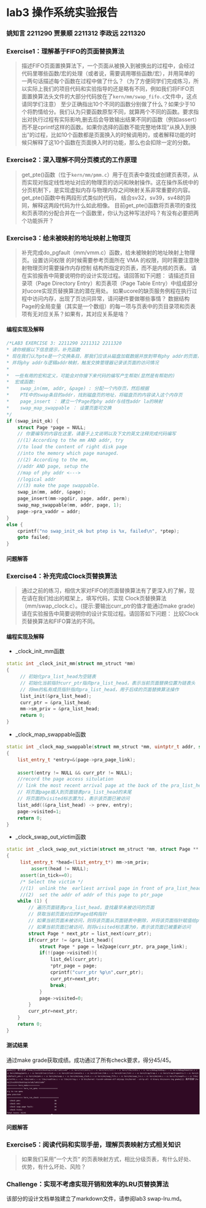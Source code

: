 # lab3 操作系统实验报告

### 姚知言 2211290 贾景顺 2211312 李政远 2211320

### Exercise1：理解基于FIFO的页面替换算法

>描述FIFO页面置换算法下，一个页面从被换入到被换出的过程中，会经过代码里哪些函数/宏的处理（或者说，需要调用哪些函数/宏），并用简单的一两句话描述每个函数在过程中做了什么？（为了方便同学们完成练习，所以实际上我们的项目代码和实验指导的还是略有不同，例如我们将FIFO页面置换算法头文件的大部分代码放在了`kern/mm/swap_fifo.c`文件中，这点请同学们注意）
至少正确指出10个不同的函数分别做了什么？如果少于10个将酌情给分。我们认为只要函数原型不同，就算两个不同的函数。要求指出对执行过程有实际影响,删去后会导致输出结果不同的函数（例如assert）而不是cprintf这样的函数。如果你选择的函数不能完整地体现“从换入到换出”的过程，比如10个函数都是页面换入的时候调用的，或者解释功能的时候只解释了这10个函数在页面换入时的功能，那么也会扣除一定的分数。

### Exercise2：深入理解不同分页模式的工作原理

>get_pte()函数（位于`kern/mm/pmm.c`）用于在页表中查找或创建页表项，从而实现对指定线性地址对应的物理页的访问和映射操作。这在操作系统中的分页机制下，是实现虚拟内存与物理内存之间映射关系非常重要的内容。
get_pte()函数中有两段形式类似的代码， 结合sv32，sv39，sv48的异同，解释这两段代码为什么如此相像。
目前get_pte()函数将页表项的查找和页表项的分配合并在一个函数里，你认为这种写法好吗？有没有必要把两个功能拆开？

### Exercise3：给未被映射的地址映射上物理页

>补充完成do_pgfault（mm/vmm.c）函数，给未被映射的地址映射上物理页。设置访问权限 的时候需要参考页面所在 VMA 的权限，同时需要注意映射物理页时需要操作内存控制 结构所指定的页表，而不是内核的页表。
请在实验报告中简要说明你的设计实现过程。请回答如下问题：
请描述页目录项（Page Directory Entry）和页表项（Page Table Entry）中组成部分对ucore实现页替换算法的潜在用处。
如果ucore的缺页服务例程在执行过程中访问内存，出现了页访问异常，请问硬件要做哪些事情？
数据结构Page的全局变量（其实是一个数组）的每一项与页表中的页目录项和页表项有无对应关系？如果有，其对应关系是啥？

#### 编程实现及解释
```cpp {.line-numbers}
/*LAB3 EXERCISE 3: 2211290 2211312 2211320
* 请你根据以下信息提示，补充函数
* 现在我们认为pte是一个交换条目，那我们应该从磁盘加载数据并放到带有phy addr的页面，
* 并将phy addr与逻辑addr映射，触发交换管理器记录该页面的访问情况
*
*  一些有用的宏和定义，可能会对你接下来代码的编写产生帮助(显然是有帮助的)
*  宏或函数:
*    swap_in(mm, addr, &page) : 分配一个内存页，然后根据
*    PTE中的swap条目的addr，找到磁盘页的地址，将磁盘页的内容读入这个内存页
*    page_insert ： 建立一个Page的phy addr与线性addr la的映射
*    swap_map_swappable ： 设置页面可交换
*/
if (swap_init_ok) {
    struct Page *page = NULL;
    // 你要编写的内容在这里，请基于上文说明以及下文的英文注释完成代码编写
    //(1）According to the mm AND addr, try
    //to load the content of right disk page
    //into the memory which page managed.
    //(2) According to the mm,
    //addr AND page, setup the
    //map of phy addr <--->
    //logical addr
    //(3) make the page swappable.
    swap_in(mm, addr, &page);
    page_insert(mm->pgdir, page, addr, perm);
    swap_map_swappable(mm, addr, page, 1);
    page->pra_vaddr = addr;
} 
else {
    cprintf("no swap_init_ok but ptep is %x, failed\n", *ptep);
    goto failed;
}
```

#### 问题解答

### Exercise4：补充完成Clock页替换算法

>通过之前的练习，相信大家对FIFO的页面替换算法有了更深入的了解，现在请在我们给出的框架上，填写代码，实现 Clock页替换算法（mm/swap_clock.c）。(提示:要输出curr_ptr的值才能通过make grade)
请在实验报告中简要说明你的设计实现过程。请回答如下问题：
比较Clock页替换算法和FIFO算法的不同。

#### 编程实现及解释

- _clock_init_mm函数 
```cpp {.line-numbers}
static int _clock_init_mm(struct mm_struct *mm)
{    
     // 初始化pra_list_head为空链表
     // 初始化当前指针curr_ptr指向pra_list_head，表示当前页面替换位置为链表头
     // 将mm的私有成员指针指向pra_list_head，用于后续的页面替换算法操作
     list_init(&pra_list_head);
     curr_ptr = &pra_list_head;
     mm->sm_priv = &pra_list_head;
     return 0;
}
```
- _clock_map_swappable函数
```cpp {.line-numbers}
static int _clock_map_swappable(struct mm_struct *mm, uintptr_t addr, struct Page *page, int swap_in)
{
    list_entry_t *entry=&(page->pra_page_link);
 
    assert(entry != NULL && curr_ptr != NULL);
    //record the page access situlation
    // link the most recent arrival page at the back of the pra_list_head qeueue.
    // 将页面page插入到页面链表pra_list_head的末尾
    // 将页面的visited标志置为1，表示该页面已被访问
    list_add((&pra_list_head) -> prev, entry);
    page->visited=1;
    return 0;
}
```
- _clock_swap_out_victim函数
```cpp {.line-numbers}
static int _clock_swap_out_victim(struct mm_struct *mm, struct Page ** ptr_page, int in_tick)
{
     list_entry_t *head=(list_entry_t*) mm->sm_priv;
         assert(head != NULL);
     assert(in_tick==0);
     /* Select the victim */
     //(1)  unlink the  earliest arrival page in front of pra_list_head qeueue
     //(2)  set the addr of addr of this page to ptr_page  
    while (1) {
        // 遍历页面链表pra_list_head，查找最早未被访问的页面
        // 获取当前页面对应的Page结构指针
        // 如果当前页面未被访问，则将该页面从页面链表中删除，并将该页面指针赋值给ptr_page作为换出页面
        // 如果当前页面已被访问，则将visited标志置为0，表示该页面已被重新访问
        struct Page * next_ptr = list_next(curr_ptr);
        if(curr_ptr != &pra_list_head){
        	struct Page * page = le2page(curr_ptr, pra_page_link);
        	if(!(page->visited)){
            	list_del(curr_ptr);
            	*ptr_page = page;
            	cprintf("curr_ptr %p\n",curr_ptr);
            	curr_ptr=next_ptr;
            	break;
            }
            page->visited=0;
        }
        curr_ptr=next_ptr;
    }
    return 0;
}
```

#### 测试结果

通过make grade获取成绩。成功通过了所有check要求，得分45/45。

![](grade.png)

#### 问题解答

### Exercise5：阅读代码和实现手册，理解页表映射方式相关知识

>如果我们采用”一个大页“ 的页表映射方式，相比分级页表，有什么好处、优势，有什么坏处、风险？

### Challenge：实现不考虑实现开销和效率的LRU页替换算法

该部分的设计文档单独建立了markdown文件，请参阅lab3 swap-lru.md。